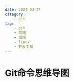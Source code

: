 ```yaml
---
date: 2024-03-27
category:
    - git
tag:
    - git
    - 前端
    - 后端
    - linux
    - 开发工具
---
```

 # Git命令思维导图
  
  
  
  
  
  

